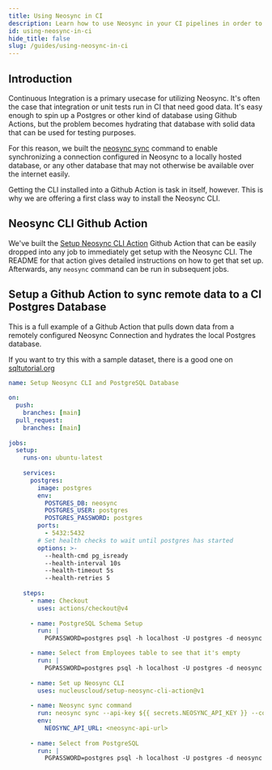 ```yaml
---
title: Using Neosync in CI
description: Learn how to use Neosync in your CI pipelines in order to hydrate your CI databases with anonymized production data
id: using-neosync-in-ci
hide_title: false
slug: /guides/using-neosync-in-ci
---
```


## Introduction

Continuous Integration is a primary usecase for utilizing Neosync. It's often the case that integration or unit tests run in CI that need good data.
It's easy enough to spin up a Postgres or other kind of database using Github Actions, but the problem becomes hydrating that database with solid data that can be used for testing purposes.

For this reason, we built the [neosync sync](../cli/sync.md) command to enable synchronizing a connection configured in Neosync to a locally hosted database, or any other database that may not otherwise be available over the internet easily.

Getting the CLI installed into a Github Action is task in itself, however. This is why we are offering a first class way to install the Neosync CLI.

## Neosync CLI Github Action

We've built the [Setup Neosync CLI Action](https://github.com/nucleuscloud/setup-neosync-cli-action) Github Action that can be easily dropped into any job to immediately get setup with the Neosync CLI.
The README for that action gives detailed instructions on how to get that set up. Afterwards, any `neosync` command can be run in subsequent jobs.

## Setup a Github Action to sync remote data to a CI Postgres Database

This is a full example of a Github Action that pulls down data from a remotely configured Neosync Connection and hydrates the local Postgres database.

If you want to try this with a sample dataset, there is a good one on [sqltutorial.org](https://www.sqltutorial.org/sql-sample-database/)

```yaml
name: Setup Neosync CLI and PostgreSQL Database
​
on:
  push:
    branches: [main]
  pull_request:
    branches: [main]
​
jobs:
  setup:
    runs-on: ubuntu-latest
​
    services:
      postgres:
        image: postgres
        env:
          POSTGRES_DB: neosync
          POSTGRES_USER: postgres
          POSTGRES_PASSWORD: postgres
        ports:
          - 5432:5432
        # Set health checks to wait until postgres has started
        options: >-
          --health-cmd pg_isready
          --health-interval 10s
          --health-timeout 5s
          --health-retries 5
​
    steps:
      - name: Checkout
        uses: actions/checkout@v4
​
      - name: PostgreSQL Schema Setup
        run: |
          PGPASSWORD=postgres psql -h localhost -U postgres -d neosync -f sql/create.sql

      - name: Select from Employees table to see that it's empty
        run: |
          PGPASSWORD=postgres psql -h localhost -U postgres -d neosync -c 'SELECT * from neosync.employees;'
​
      - name: Set up Neosync CLI
        uses: nucleuscloud/setup-neosync-cli-action@v1
​
      - name: Neosync sync command
        run: neosync sync --api-key ${{ secrets.NEOSYNC_API_KEY }} --connection-id <connection-uuid> --destination-driver postgres --destination-connection-url "postgresql://postgres:postgres@localhost:5432/neosync?sslmode=disable"
        env:
          NEOSYNC_API_URL: <neosync-api-url>
​
      - name: Select from PostgreSQL
        run: |
          PGPASSWORD=postgres psql -h localhost -U postgres -d neosync -c 'SELECT * from neosync.employees;'
```
